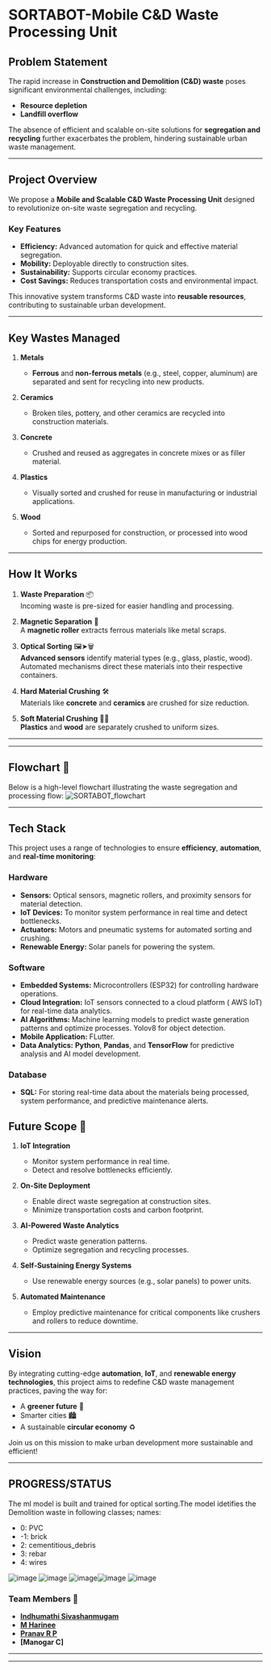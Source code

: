 
# SORTABOT-Mobile C&D Waste Processing Unit   

## Problem Statement 
The rapid increase in **Construction and Demolition (C&D) waste** poses significant environmental challenges, including:  
- **Resource depletion**  
- **Landfill overflow**  

The absence of efficient and scalable on-site solutions for **segregation and recycling** further exacerbates the problem, hindering sustainable urban waste management.  

---

## Project Overview 
We propose a **Mobile and Scalable C&D Waste Processing Unit** designed to revolutionize on-site waste segregation and recycling.  

### Key Features  
- **Efficiency:** Advanced automation for quick and effective material segregation.  
- **Mobility:** Deployable directly to construction sites.  
- **Sustainability:** Supports circular economy practices.  
- **Cost Savings:** Reduces transportation costs and environmental impact.  

This innovative system transforms C&D waste into **reusable resources**, contributing to sustainable urban development.  

---
## Key Wastes Managed  

1. **Metals**  
   - **Ferrous** and **non-ferrous metals** (e.g., steel, copper, aluminum) are separated and sent for recycling into new products.  

2. **Ceramics**   
   - Broken tiles, pottery, and other ceramics are recycled into construction materials.  

3. **Concrete**   
   - Crushed and reused as aggregates in concrete mixes or as filler material.  

4. **Plastics**   
   - Visually sorted and crushed for reuse in manufacturing or industrial applications.  

5. **Wood**  
   - Sorted and repurposed for construction, or processed into wood chips for energy production.  

---

## How It Works 

1. **Waste Preparation** 📦  
   Incoming waste is pre-sized for easier handling and processing.  

2. **Magnetic Separation** 🧲  
   A **magnetic roller** extracts ferrous materials like metal scraps.  

3. **Optical Sorting** 🖼️➤🗑️  
   **Advanced sensors** identify material types (e.g., glass, plastic, wood). Automated mechanisms direct these materials into their respective containers.  

4. **Hard Material Crushing** 🛠️  
   Materials like **concrete** and **ceramics** are crushed for size reduction.  

5. **Soft Material Crushing** 🌳🧩  
   **Plastics** and **wood** are separately crushed to uniform sizes.  

---
---

## Flowchart 🔄  

Below is a high-level flowchart illustrating the waste segregation and processing flow:
![SORTABOT_flowchart](https://github.com/user-attachments/assets/becd90ac-4558-47e8-b7e9-6f4623b8b24f)



---

## Tech Stack 

This project uses a range of technologies to ensure **efficiency**, **automation**, and **real-time monitoring**:  

### Hardware  
- **Sensors:** Optical sensors, magnetic rollers, and proximity sensors for material detection.  
- **IoT Devices:** To monitor system performance in real time and detect bottlenecks.  
- **Actuators:** Motors and pneumatic systems for automated sorting and crushing.  
- **Renewable Energy:** Solar panels for powering the system.  

### Software  
- **Embedded Systems:** Microcontrollers (ESP32) for controlling hardware operations.  
- **Cloud Integration:** IoT sensors connected to a cloud platform ( AWS IoT) for real-time data analytics.  
- **AI Algorithms:** Machine learning models to predict waste generation patterns and optimize processes. Yolov8 for object detection. 
- **Mobile Application:** FLutter.
- **Data Analytics:** **Python**, **Pandas**, and **TensorFlow** for predictive analysis and AI model development.  

### Database  
- **SQL:** For storing real-time data about the materials being processed, system performance, and predictive maintenance alerts.  



## Future Scope 🌟  

1. **IoT Integration**  
   - Monitor system performance in real time.  
   - Detect and resolve bottlenecks efficiently.  

2. **On-Site Deployment** 
   - Enable direct waste segregation at construction sites.  
   - Minimize transportation costs and carbon footprint.  

3. **AI-Powered Waste Analytics**
   - Predict waste generation patterns.  
   - Optimize segregation and recycling processes.  

4. **Self-Sustaining Energy Systems** 
   - Use renewable energy sources (e.g., solar panels) to power units.  

5. **Automated Maintenance**  
   - Employ predictive maintenance for critical components like crushers and rollers to reduce downtime.  

---


## Vision 
By integrating cutting-edge **automation**, **IoT**, and **renewable energy technologies**, this project aims to redefine C&D waste management practices, paving the way for:  
- A **greener future** 🌱  
- Smarter cities 🏙️  
- A sustainable **circular economy** ♻️  

Join us on this mission to make urban development more sustainable and efficient!  

---
## PROGRESS/STATUS
The ml model is built and trained for optical sorting.The model idetifies the Demolition waste in following classes;
names: 
 - 0: PVC
 - -1: brick
 - 2: cementitious_debris
 - 3: rebar
 - 4: wires

  ![image](https://github.com/user-attachments/assets/f4d2300d-a004-4f49-86d1-74f4077f67c6) ![image](https://github.com/user-attachments/assets/309b2f54-159d-4fe6-9bf2-1b560d004f2f)
  ![image](https://github.com/user-attachments/assets/c5d46c6e-0d24-4635-aae6-e6578d6eda04)![image](https://github.com/user-attachments/assets/cd3f2c90-482b-4b7f-b726-b2ae2285e1f9)
  ![image](https://github.com/user-attachments/assets/7b0f7551-c5b3-4ad8-8716-d8f6b7ed1153)








### Team Members 👥  

- **[Indhumathi Sivashanmugam](https://github.com/Indhumathi-SivaShanmugam)**  
- **[M Harinee](https://github.com/Harinee2501)**  
- **[Pranav R P](https://github.com/Pranav-1885)**
- **[Manogar C]**

---

---





